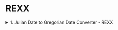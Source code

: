 # REXX
<details>
  <summary> 1. Julian Date to Gregorian Date Converter - REXX </summary>
 <br />
  
**Input :** Julian Date    - YYYYDDD <br />
**Output:** Gregorian Date - YYYY/MM/DD <br />
**Exit  :** Type QUIT <br />

**Basic Validations Performed:**
 - Input date is not blank
 - Input date is of 7 length
 - Input date if of Number datatype

**Testing:**
![JUL2GREG](/REXX/files/JUL2GREG.PNG))<br />
REXX Code: [JUL2GREG](https://github.com/Mahaboob-Khan/Mainframe/blob/main/REXX/JUL2GREG.rexx)
</details>
